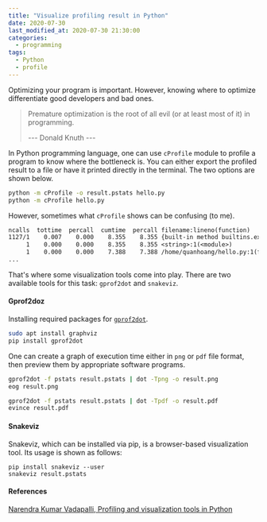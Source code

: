 ```yaml
---
title: "Visualize profiling result in Python"
date: 2020-07-30
last_modified_at: 2020-07-30 21:30:00
categories:
  - programming
tags:
  - Python
  - profile
---
```


Optimizing your program is important. However, knowing where to optimize differentiate good developers and bad ones.

> Premature optimization is the root of all evil (or at least most of it) in programming.
>
> --- Donald Knuth ---

In Python programming language, one can use `cProfile` module to profile a program to know where the bottleneck is. You can either export the profiled result to a file or have it printed directly in the terminal. The two options are shown below.
```sh
python -m cProfile -o result.pstats hello.py
python -m cProfile hello.py
```

However, sometimes what `cProfile` shows can be confusing (to me).
```txt
ncalls  tottime  percall  cumtime  percall filename:lineno(function)
1127/1    0.007    0.000    8.355    8.355 {built-in method builtins.exec}
     1    0.000    0.000    8.355    8.355 <string>:1(<module>)
     1    0.000    0.000    7.388    7.388 /home/quanhoang/hello.py:1(func)
...
```

That's where some visualization tools come into play. There are two available tools for this task: `gprof2dot` and `snakeviz`.

#### Gprof2doz


Installing required packages for [`gprof2dot`](https://github.com/jrfonseca/gprof2dot).
```sh
sudo apt install graphviz
pip install gprof2dot
```

One can create a graph of execution time either in `png` or `pdf` file format, then preview them by appropriate software programs.
```sh
gprof2dot -f pstats result.pstats | dot -Tpng -o result.png
eog result.png

gprof2dot -f pstats result.pstats | dot -Tpdf -o result.pdf
evince result.pdf
```


#### Snakeviz

Snakeviz, which can be installed via pip, is a browser-based visualization tool. Its usage is shown as follows:
```
pip install snakeviz --user
snakeviz result.pstats
```

#### References

[Narendra Kumar Vadapalli, Profiling and visualization tools in Python](https://medium.com/@narenandu/profiling-and-visualization-tools-in-python-89a46f578989)
